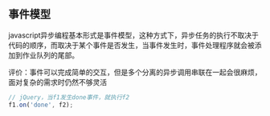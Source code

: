 
## 事件模型
javascript异步编程基本形式是事件模型，这种方式下，异步任务的执行不取决于代码的顺序，而取决于某个事件是否发生，当事件发生时，事件处理程序就会被添加到作业队列的尾部。

评价：事件可以完成简单的交互，但是多个分离的异步调用串联在一起会很麻烦，面对复杂的需求时仍然不够灵活

```js
// jQuery，当f1发生done事件，就执行f2
f1.on('done', f2);
```
